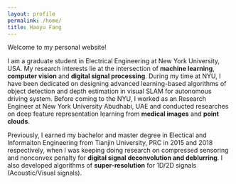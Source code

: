 ```yaml
---
layout: profile
permalink: /home/
title: Haoyu Fang
---
```

Welcome to my personal website! 

I am a graduate student in Electrical Engineering at New York University, USA. My research interests lie at the intersection of **machine learning**, **computer vision** and **digital signal processing**. During my time at NYU, I have been dedicated on designing advanced learning-based algorithms of object detection and depth estimation in visual SLAM for autonomous driving system. Before coming to the NYU, I worked as an Research Engineer at New York University Abudhabi, UAE and conducted researches on deep feature representation learning from **medical images** and **point clouds**.


Previously, I earned my bachelor and master degree in Electical and Informaiton Engineering from Tianjin University, PRC in 2015 and 2018 respectively, when I was keeping doing research on compressed sensoring and nonconvex penalty for **digital signal deconvolution and deblurring**. I also developed algorithms of **super-resolution** for 1D/2D signals (Acoustic/Visual signals).